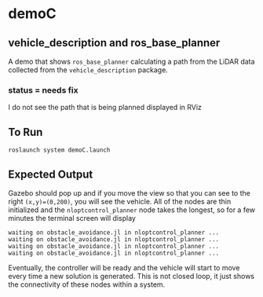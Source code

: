 # demoC

## vehicle_description and ros_base_planner

A demo that shows `ros_base_planner` calculating a path from the LiDAR data collected from the `vehicle_description` package.

### status = needs fix
I do not see the path that is being planned displayed in RViz

## To Run
```
roslaunch system demoC.launch
```

## Expected Output
Gazebo should pop up and if you move the view so that you can see to the right `(x,y)=(0,200)`, you will see the vehicle. All of the nodes are thin initialized and the `nloptcontrol_planner` node takes the longest, so for a few minutes the terminal screen will display
```
waiting on obstacle_avoidance.jl in nloptcontrol_planner ...
waiting on obstacle_avoidance.jl in nloptcontrol_planner ...
waiting on obstacle_avoidance.jl in nloptcontrol_planner ...
waiting on obstacle_avoidance.jl in nloptcontrol_planner ...
```
Eventually, the controller will be ready and the vehicle will start to move every time a new solution is generated. This is not closed loop, it just shows the connectivity of these nodes within a system.
